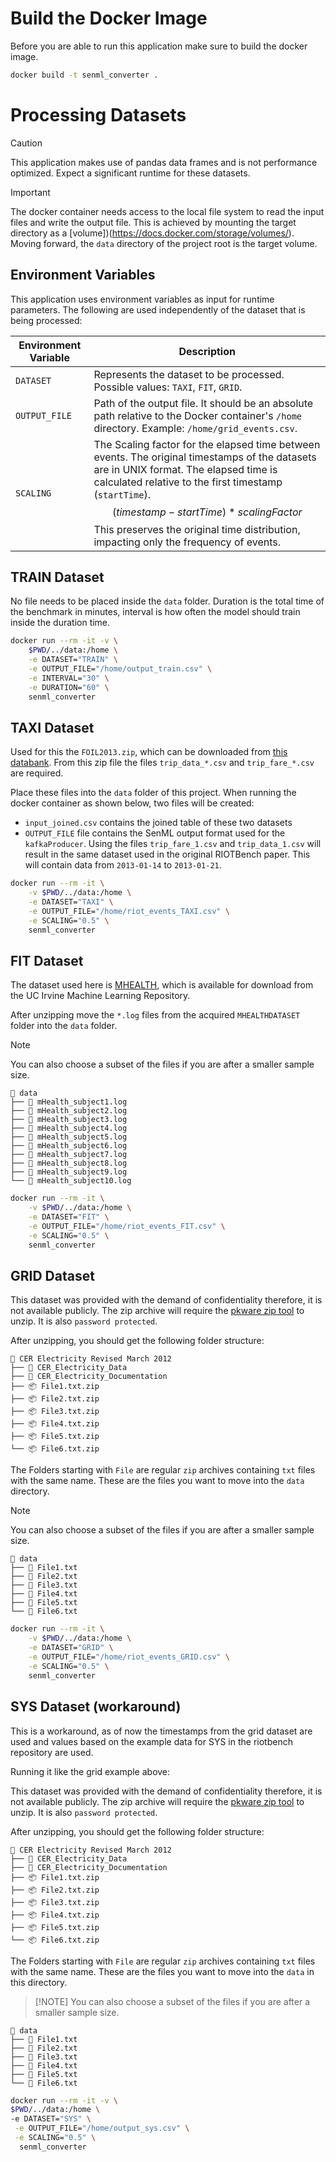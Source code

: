# Build the Docker Image
Before you are able to run this application make sure to build the docker image.

```bash
docker build -t senml_converter .
```

# Processing Datasets

>[!CAUTION]
> This application makes use of pandas data frames and is not performance optimized.
> Expect a significant runtime for these datasets.

>[!IMPORTANT]
> The docker container needs access to the local file system to read the input files and write the output file.
> This is achieved by mounting the target directory as a [volume])(https://docs.docker.com/storage/volumes/).
> Moving forward, the `data` directory of the project root is the target volume.

## Environment Variables
This application uses environment variables as input for runtime parameters.
The following are used independently of the dataset that is being processed:

| Environment Variable | Description |
|----------------------|-------------|
| `DATASET`            | Represents the dataset to be processed. Possible values: `TAXI`, `FIT`, `GRID`. |
| `OUTPUT_FILE`        | Path of the output file. It should be an absolute path relative to the Docker container's `/home` directory. Example: `/home/grid_events.csv`. |
| `SCALING`            | The Scaling factor for the elapsed time between events. The original timestamps of the datasets are in UNIX format. The elapsed time is calculated relative to the first timestamp (`startTime`). $$(timestamp - startTime) * scalingFactor$$ This preserves the original time distribution, impacting only the frequency of events. |


## TRAIN Dataset

No file needs to be placed inside the `data` folder. Duration is the total time of the benchmark
in minutes, interval is how often the model should train inside the duration time. 

```bash
docker run --rm -it -v \
    $PWD/../data:/home \
    -e DATASET="TRAIN" \
    -e OUTPUT_FILE="/home/output_train.csv" \
    -e INTERVAL="30" \
    -e DURATION="60" \
    senml_converter
```

## TAXI Dataset
Used for this the `FOIL2013.zip`, which can be downloaded from [this databank](https://databank.illinois.edu/datasets/IDB-9610843).
From this zip file the files `trip_data_*.csv` and `trip_fare_*.csv` are required. 

Place these files into the `data` folder of this project.
When running the docker container as shown below, two files will be created:
- `input_joined.csv` contains the joined table of these two datasets
-  `OUTPUT_FILE` file contains the SenML output format used for the `kafkaProducer`.
   Using the files `trip_fare_1.csv` and `trip_data_1.csv` will result in the same dataset used in the original RIOTBench paper.
   This will contain data from `2013-01-14` to `2013-01-21`.

```bash
docker run --rm -it \
    -v $PWD/../data:/home \
    -e DATASET="TAXI" \
    -e OUTPUT_FILE="/home/riot_events_TAXI.csv" \
    -e SCALING="0.5" \
    senml_converter
```

## FIT Dataset
The dataset used here is [MHEALTH](https://archive.ics.uci.edu/dataset/319/mhealth+dataset), which is available for download from the
UC Irvine Machine Learning Repository.

After unzipping move the `*.log` files from the acquired `MHEALTHDATASET` folder into the `data` folder.

>[!NOTE]
> You can also choose a subset of the files if you are after a smaller sample size.

    📁 data
    ├── 📄 mHealth_subject1.log
    ├── 📄 mHealth_subject2.log
    ├── 📄 mHealth_subject3.log
    ├── 📄 mHealth_subject4.log
    ├── 📄 mHealth_subject5.log
    ├── 📄 mHealth_subject6.log
    ├── 📄 mHealth_subject7.log
    ├── 📄 mHealth_subject8.log
    ├── 📄 mHealth_subject9.log
    └── 📄 mHealth_subject10.log

```bash
docker run --rm -it \
    -v $PWD/../data:/home \
    -e DATASET="FIT" \
    -e OUTPUT_FILE="/home/riot_events_FIT.csv" \
    -e SCALING="0.5" \
    senml_converter
```

## GRID Dataset
This dataset was provided with the demand of confidentiality therefore, it is not available publicly.
The zip archive will require the [pkware zip tool](https://www.pkware.com/products/zip-reader) to unzip.
It is also `password protected`.

After unzipping, you should get the following folder structure:

    📁 CER Electricity Revised March 2012
    ├── 📁 CER_Electricity_Data
    ├── 📁 CER_Electricity_Documentation
    ├── 📦 File1.txt.zip
    ├── 📦 File2.txt.zip
    ├── 📦 File3.txt.zip
    ├── 📦 File4.txt.zip
    ├── 📦 File5.txt.zip
    └── 📦 File6.txt.zip

The Folders starting with `File` are regular `zip` archives containing `txt` files with the same name.
These are the files you want to move into the `data` directory.

>[!NOTE]
> You can also choose a subset of the files if you are after a smaller sample size.

    📁 data
    ├── 📄 File1.txt
    ├── 📄 File2.txt
    ├── 📄 File3.txt
    ├── 📄 File4.txt
    ├── 📄 File5.txt
    └── 📄 File6.txt

```bash
docker run --rm -it \
    -v $PWD/../data:/home \
    -e DATASET="GRID" \
    -e OUTPUT_FILE="/home/riot_events_GRID.csv" \
    -e SCALING="0.5" \
    senml_converter
```

## SYS Dataset (workaround)

This is a workaround, as of now the timestamps from the grid dataset are used and
values based on the example data for SYS in the riotbench repository are used.

Running it like the grid example above:

This dataset was provided with the demand of confidentiality therefore, it is not available publicly.
The zip archive will require the [pkware zip tool](https://www.pkware.com/products/zip-reader) to unzip.
It is also `password protected`.

After unzipping, you should get the following folder structure:

    📁 CER Electricity Revised March 2012
    ├── 📁 CER_Electricity_Data
    ├── 📁 CER_Electricity_Documentation
    ├── 📦 File1.txt.zip
    ├── 📦 File2.txt.zip
    ├── 📦 File3.txt.zip
    ├── 📦 File4.txt.zip
    ├── 📦 File5.txt.zip
    └── 📦 File6.txt.zip

The Folders starting with `File` are regular `zip` archives containing `txt` files with the same name.
These are the files you want to move into the `data` in this directory.

>[!NOTE] You can also choose a subset of the files if you are after a smaller sample size.

    📁 data
    ├── 📄 File1.txt
    ├── 📄 File2.txt
    ├── 📄 File3.txt
    ├── 📄 File4.txt
    ├── 📄 File5.txt
    └── 📄 File6.txt


```bash
docker run --rm -it -v \
$PWD/../data:/home \
-e DATASET="SYS" \
 -e OUTPUT_FILE="/home/output_sys.csv" \
 -e SCALING="0.5" \
  senml_converter
```